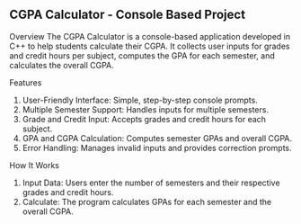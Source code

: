 ## CGPA Calculator - Console Based Project

 Overview
The CGPA Calculator is a console-based application developed in C++ to help students calculate their CGPA. It collects user inputs for grades and credit hours per subject, computes the GPA for each semester, and calculates the overall CGPA.

Features
1. User-Friendly Interface: Simple, step-by-step console prompts.
2. Multiple Semester Support: Handles inputs for multiple semesters.
3. Grade and Credit Input: Accepts grades and credit hours for each subject.
4. GPA and CGPA Calculation: Computes semester GPAs and overall CGPA.
5. Error Handling: Manages invalid inputs and provides correction prompts.

 How It Works
1. Input Data: Users enter the number of semesters and their respective grades and credit hours.
2. Calculate: The program calculates GPAs for each semester and the overall CGPA.
